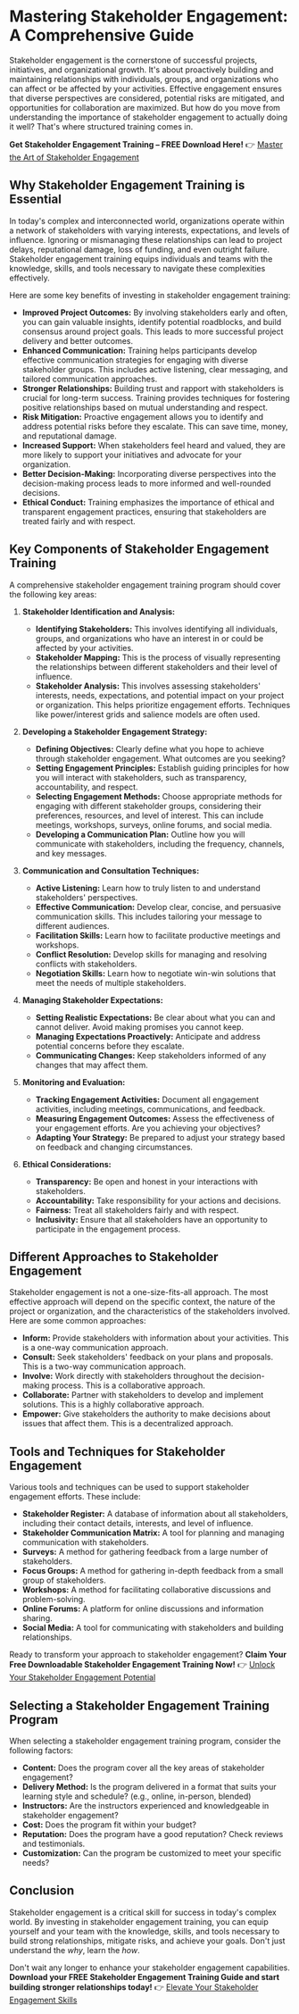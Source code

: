 # Mastering Stakeholder Engagement: A Comprehensive Guide

Stakeholder engagement is the cornerstone of successful projects, initiatives, and organizational growth. It's about proactively building and maintaining relationships with individuals, groups, and organizations who can affect or be affected by your activities. Effective engagement ensures that diverse perspectives are considered, potential risks are mitigated, and opportunities for collaboration are maximized. But how do you move from understanding the importance of stakeholder engagement to actually doing it well? That's where structured training comes in.

**Get Stakeholder Engagement Training – FREE Download Here!** 👉 [Master the Art of Stakeholder Engagement](https://udemywork.com/stakeholder-engagement-training)

## Why Stakeholder Engagement Training is Essential

In today's complex and interconnected world, organizations operate within a network of stakeholders with varying interests, expectations, and levels of influence. Ignoring or mismanaging these relationships can lead to project delays, reputational damage, loss of funding, and even outright failure. Stakeholder engagement training equips individuals and teams with the knowledge, skills, and tools necessary to navigate these complexities effectively.

Here are some key benefits of investing in stakeholder engagement training:

*   **Improved Project Outcomes:** By involving stakeholders early and often, you can gain valuable insights, identify potential roadblocks, and build consensus around project goals. This leads to more successful project delivery and better outcomes.
*   **Enhanced Communication:** Training helps participants develop effective communication strategies for engaging with diverse stakeholder groups. This includes active listening, clear messaging, and tailored communication approaches.
*   **Stronger Relationships:** Building trust and rapport with stakeholders is crucial for long-term success. Training provides techniques for fostering positive relationships based on mutual understanding and respect.
*   **Risk Mitigation:** Proactive engagement allows you to identify and address potential risks before they escalate. This can save time, money, and reputational damage.
*   **Increased Support:** When stakeholders feel heard and valued, they are more likely to support your initiatives and advocate for your organization.
*   **Better Decision-Making:** Incorporating diverse perspectives into the decision-making process leads to more informed and well-rounded decisions.
*   **Ethical Conduct:** Training emphasizes the importance of ethical and transparent engagement practices, ensuring that stakeholders are treated fairly and with respect.

## Key Components of Stakeholder Engagement Training

A comprehensive stakeholder engagement training program should cover the following key areas:

1.  **Stakeholder Identification and Analysis:**
    *   **Identifying Stakeholders:** This involves identifying all individuals, groups, and organizations who have an interest in or could be affected by your activities.
    *   **Stakeholder Mapping:** This is the process of visually representing the relationships between different stakeholders and their level of influence.
    *   **Stakeholder Analysis:** This involves assessing stakeholders' interests, needs, expectations, and potential impact on your project or organization. This helps prioritize engagement efforts. Techniques like power/interest grids and salience models are often used.

2.  **Developing a Stakeholder Engagement Strategy:**
    *   **Defining Objectives:** Clearly define what you hope to achieve through stakeholder engagement. What outcomes are you seeking?
    *   **Setting Engagement Principles:** Establish guiding principles for how you will interact with stakeholders, such as transparency, accountability, and respect.
    *   **Selecting Engagement Methods:** Choose appropriate methods for engaging with different stakeholder groups, considering their preferences, resources, and level of interest. This can include meetings, workshops, surveys, online forums, and social media.
    *   **Developing a Communication Plan:** Outline how you will communicate with stakeholders, including the frequency, channels, and key messages.

3.  **Communication and Consultation Techniques:**
    *   **Active Listening:** Learn how to truly listen to and understand stakeholders' perspectives.
    *   **Effective Communication:** Develop clear, concise, and persuasive communication skills. This includes tailoring your message to different audiences.
    *   **Facilitation Skills:** Learn how to facilitate productive meetings and workshops.
    *   **Conflict Resolution:** Develop skills for managing and resolving conflicts with stakeholders.
    *   **Negotiation Skills:** Learn how to negotiate win-win solutions that meet the needs of multiple stakeholders.

4.  **Managing Stakeholder Expectations:**
    *   **Setting Realistic Expectations:** Be clear about what you can and cannot deliver. Avoid making promises you cannot keep.
    *   **Managing Expectations Proactively:** Anticipate and address potential concerns before they escalate.
    *   **Communicating Changes:** Keep stakeholders informed of any changes that may affect them.

5.  **Monitoring and Evaluation:**
    *   **Tracking Engagement Activities:** Document all engagement activities, including meetings, communications, and feedback.
    *   **Measuring Engagement Outcomes:** Assess the effectiveness of your engagement efforts. Are you achieving your objectives?
    *   **Adapting Your Strategy:** Be prepared to adjust your strategy based on feedback and changing circumstances.

6.  **Ethical Considerations:**
    *   **Transparency:** Be open and honest in your interactions with stakeholders.
    *   **Accountability:** Take responsibility for your actions and decisions.
    *   **Fairness:** Treat all stakeholders fairly and with respect.
    *   **Inclusivity:** Ensure that all stakeholders have an opportunity to participate in the engagement process.

## Different Approaches to Stakeholder Engagement

Stakeholder engagement is not a one-size-fits-all approach. The most effective approach will depend on the specific context, the nature of the project or organization, and the characteristics of the stakeholders involved. Here are some common approaches:

*   **Inform:** Provide stakeholders with information about your activities. This is a one-way communication approach.
*   **Consult:** Seek stakeholders' feedback on your plans and proposals. This is a two-way communication approach.
*   **Involve:** Work directly with stakeholders throughout the decision-making process. This is a collaborative approach.
*   **Collaborate:** Partner with stakeholders to develop and implement solutions. This is a highly collaborative approach.
*   **Empower:** Give stakeholders the authority to make decisions about issues that affect them. This is a decentralized approach.

## Tools and Techniques for Stakeholder Engagement

Various tools and techniques can be used to support stakeholder engagement efforts. These include:

*   **Stakeholder Register:** A database of information about all stakeholders, including their contact details, interests, and level of influence.
*   **Stakeholder Communication Matrix:** A tool for planning and managing communication with stakeholders.
*   **Surveys:** A method for gathering feedback from a large number of stakeholders.
*   **Focus Groups:** A method for gathering in-depth feedback from a small group of stakeholders.
*   **Workshops:** A method for facilitating collaborative discussions and problem-solving.
*   **Online Forums:** A platform for online discussions and information sharing.
*   **Social Media:** A tool for communicating with stakeholders and building relationships.

Ready to transform your approach to stakeholder engagement? **Claim Your Free Downloadable Stakeholder Engagement Training Now!** 👉 [Unlock Your Stakeholder Engagement Potential](https://udemywork.com/stakeholder-engagement-training)

## Selecting a Stakeholder Engagement Training Program

When selecting a stakeholder engagement training program, consider the following factors:

*   **Content:** Does the program cover all the key areas of stakeholder engagement?
*   **Delivery Method:** Is the program delivered in a format that suits your learning style and schedule? (e.g., online, in-person, blended)
*   **Instructors:** Are the instructors experienced and knowledgeable in stakeholder engagement?
*   **Cost:** Does the program fit within your budget?
*   **Reputation:** Does the program have a good reputation? Check reviews and testimonials.
*   **Customization:** Can the program be customized to meet your specific needs?

## Conclusion

Stakeholder engagement is a critical skill for success in today's complex world. By investing in stakeholder engagement training, you can equip yourself and your team with the knowledge, skills, and tools necessary to build strong relationships, mitigate risks, and achieve your goals. Don't just understand the *why*, learn the *how*.

Don't wait any longer to enhance your stakeholder engagement capabilities. **Download your FREE Stakeholder Engagement Training Guide and start building stronger relationships today!** 👉 [Elevate Your Stakeholder Engagement Skills](https://udemywork.com/stakeholder-engagement-training)

